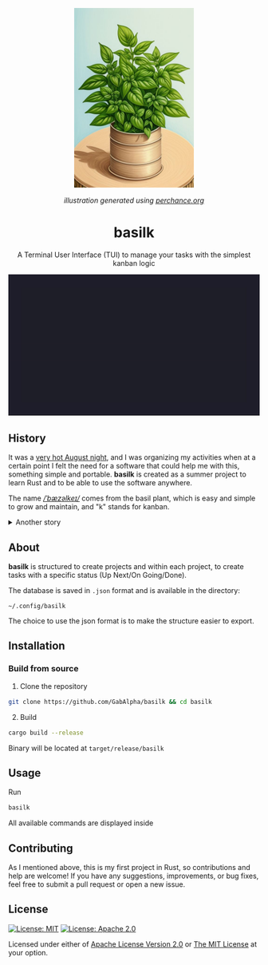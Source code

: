<p align="center"><img src="./assets/basil-k.jpg" width=240></img></p>
<p align="center"><i>illustration generated using <a href="https://perchance.org/ai-pixel-art-generator">perchance.org</a></i></p>

<h1 align="center">basilk</h1>
<p align="center">A Terminal User Interface (TUI) to manage your tasks with the simplest kanban logic</p>

<img src="./assets/basilk.gif"></img>

## History
It was a [very hot August night](https://www.meteo.it/notizie/meteo-caldo-in-aumento-la-tendenza-verso-ferragosto-c95aa7dc), and I was organizing my activities when at a certain point I felt the need for a software that could help me with this, something simple and portable. **basilk** is created as a summer project to learn Rust and to be able to use the software anywhere. 

The name [_/ˈbæzəlkeɪ/_](./assets/basil-k.wav?raw=1) comes from the basil plant, which is easy and simple to grow and maintain, and "k" stands for kanban.

<details>
<summary>Another story</summary>

<p align="center"><img src="./assets/bas-silk.jpg" width=240></img></p>
<p align="center"><i>illustration generated using <a href="https://perchance.org/ai-pixel-art-generator">perchance.org</a></i></p>

The name [_/ˈbæzsɪlk/_](./assets/bas-silk.wav?raw=1) comes from the union of basil and silk as a symbol of elaborateness due to its production process.
</details>

## About
**basilk** is structured to create projects and within each project, to create tasks with a specific status (Up Next/On Going/Done).

The database is saved in `.json` format and is available in the directory:
```
~/.config/basilk
```
The choice to use the json format is to make the structure easier to export.

## Installation

### Build from source

1. Clone the repository
```sh
git clone https://github.com/GabAlpha/basilk && cd basilk
```
2. Build
```sh
cargo build --release
```
Binary will be located at `target/release/basilk`

## Usage
Run

```sh
basilk
```
All available commands are displayed inside

## Contributing
As I mentioned above, this is my first project in Rust, so contributions and help are welcome! If you have any suggestions, improvements, or bug fixes, feel free to submit a pull request or open a new issue.

## License

[![License: MIT](https://img.shields.io/badge/License-MIT-yellow.svg?style=flat&logo=GitHub&labelColor=1D272B&color=819188&logoColor=white)](./LICENSE-MIT)
[![License: Apache 2.0](https://img.shields.io/badge/License-Apache%202.0-blue.svg?style=flat&logo=GitHub&labelColor=1D272B&color=819188&logoColor=white)](./LICENSE-APACHE)

Licensed under either of [Apache License Version 2.0](./LICENSE-APACHE) or [The MIT License](./LICENSE-MIT) at your option.
